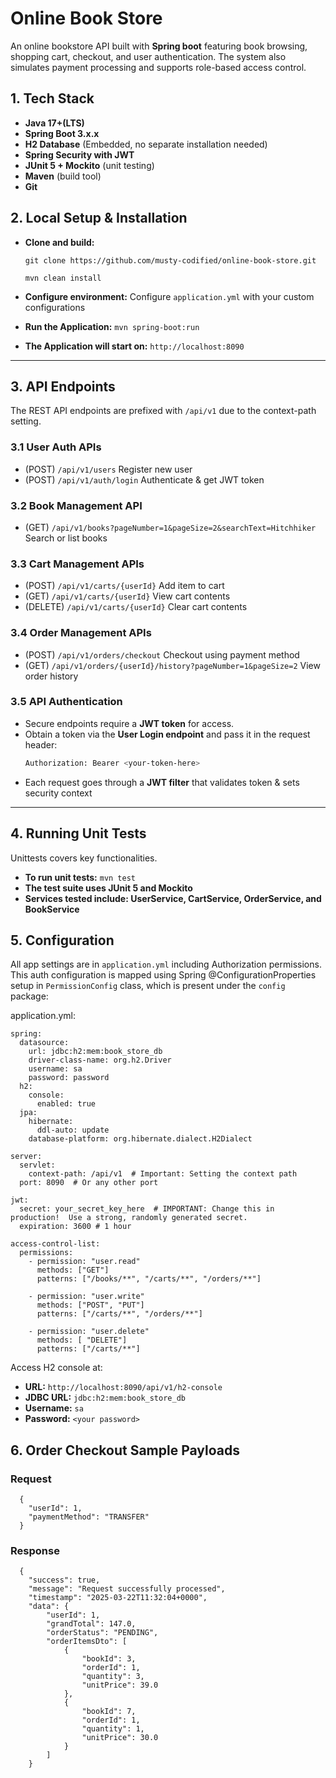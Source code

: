 # Online Book Store

An online bookstore API built with **Spring boot** featuring book browsing, shopping cart, checkout, and user
authentication.
The system also simulates payment processing and supports role-based access control.

## 1. Tech Stack ##

- **Java 17+(LTS)**
- **Spring Boot  3.x.x**
- **H2 Database** (Embedded, no separate installation needed)
- **Spring Security with JWT**
- **JUnit 5 + Mockito** (unit testing)
- **Maven** (build tool)
- **Git** 

## 2. Local Setup & Installation ##

- **Clone and build:**

  `git clone https://github.com/musty-codified/online-book-store.git`

  `mvn clean install`

- **Configure environment:**  Configure `application.yml` with your custom configurations

- **Run the Application:** `mvn spring-boot:run`

- **The Application will start on:** `http://localhost:8090`

---

## 3. API Endpoints ##

The REST API endpoints are prefixed with `/api/v1` due to the context-path setting.

### 3.1 User Auth APIs ###

- (POST)  `/api/v1/users` Register new user
- (POST)  `/api/v1/auth/login` Authenticate & get JWT token

### 3.2 Book Management API ###

- (GET) `/api/v1/books?pageNumber=1&pageSize=2&searchText=Hitchhiker` Search or list books

### 3.3 Cart Management APIs ###

- (POST)  `/api/v1/carts/{userId}` Add item to cart
- (GET)  `/api/v1/carts/{userId}` View cart contents
- (DELETE)  `/api/v1/carts/{userId}` Clear cart contents

### 3.4 Order Management APIs ###

- (POST)  `/api/v1/orders/checkout` Checkout using payment method
- (GET)  `/api/v1/orders/{userId}/history?pageNumber=1&pageSize=2` View order history


### 3.5 API Authentication ###

- Secure endpoints require a **JWT token** for access.
- Obtain a token via the **User Login endpoint** and pass it in the request header:
  ```sh
  Authorization: Bearer <your-token-here>
  ```
- Each request goes through a **JWT filter** that validates token & sets security context
---

## 4. Running Unit Tests ##

Unittests covers key functionalities.
- **To run unit tests:** `mvn test`
- **The test suite uses JUnit 5 and Mockito**
- **Services tested include: UserService, CartService, OrderService, and BookService**

## 5. Configuration ##

All app settings are in `application.yml` including Authorization permissions.
This auth configuration is mapped using Spring @ConfigurationProperties setup in `PermissionConfig` class, 
which is present under the `config` package:

 application.yml:
```
spring:
  datasource:
    url: jdbc:h2:mem:book_store_db
    driver-class-name: org.h2.Driver
    username: sa
    password: password
  h2:
    console:
      enabled: true
  jpa:
    hibernate:
      ddl-auto: update
    database-platform: org.hibernate.dialect.H2Dialect
    
server:
  servlet:
    context-path: /api/v1  # Important: Setting the context path
  port: 8090  # Or any other port  

jwt:
  secret: your_secret_key_here  # IMPORTANT: Change this in production!  Use a strong, randomly generated secret.
  expiration: 3600 # 1 hour

access-control-list:
  permissions:
    - permission: "user.read"
      methods: ["GET"]
      patterns: ["/books/**", "/carts/**", "/orders/**"]

    - permission: "user.write"
      methods: ["POST", "PUT"]
      patterns: ["/carts/**", "/orders/**"]

    - permission: "user.delete"
      methods: [ "DELETE"]
      patterns: ["/carts/**"]

```
Access H2 console at:

- **URL:** `http://localhost:8090/api/v1/h2-console`
- **JDBC URL:** `jdbc:h2:mem:book_store_db`
- **Username:** `sa`
- **Password:** `<your password>`

## 6. Order Checkout Sample Payloads ##

### Request

```
  {
    "userId": 1,
    "paymentMethod": "TRANSFER"
  }
```
### Response

```
  {
    "success": true,
    "message": "Request successfully processed",
    "timestamp": "2025-03-22T11:32:04+0000",
    "data": {
        "userId": 1,
        "grandTotal": 147.0,
        "orderStatus": "PENDING",
        "orderItemsDto": [
            {
                "bookId": 3,
                "orderId": 1,
                "quantity": 3,
                "unitPrice": 39.0
            },
            {
                "bookId": 7,
                "orderId": 1,
                "quantity": 1,
                "unitPrice": 30.0
            }
        ]
    }
```




